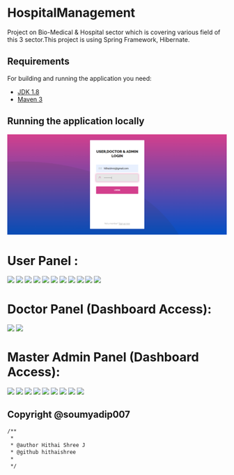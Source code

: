 # HospitalManagement
Project on Bio-Medical &amp; Hospital sector which is covering various field of this 3 sector.This project is using Spring Framework, Hibernate.

## Requirements

For building and running the application you need:

- [JDK 1.8](http://www.oracle.com/technetwork/java/javase/downloads/jdk8-downloads-2133151.html)
- [Maven 3](https://maven.apache.org)

## Running the application locally


<img src="1.png" >

# User Panel :

<img src="./bioMedical/img/2.png" >
<img src="./bioMedical/img/3.png" >
<img src="./bioMedical/img/4.png" >
<img src="./bioMedical/img/5.png" >
<img src="./bioMedical/img/6.png" >
<img src="./bioMedical/img/7.png" >
<img src="./bioMedical/img/8.png" >
<img src="./bioMedical/img/9.png" >
<img src="./bioMedical/img/10.png" >
<img src="./bioMedical/img/11.png" >
<img src="./bioMedical/img/12.png" >

# Doctor Panel (Dashboard Access):


<img src="./bioMedical/img/13.png" >
<img src="./bioMedical/img/14.png" >

# Master Admin Panel (Dashboard Access):

<img src="./bioMedical/img/15.png" >
<img src="./bioMedical/img/16.png" >
<img src="./bioMedical/img/17.png" >
<img src="./bioMedical/img/18.png" >
<img src="./bioMedical/img/19.png" >
<img src="./bioMedical/img/20.png" >
<img src="./bioMedical/img/21.png" >
<img src="./bioMedical/img/22.png" >
<img src="./bioMedical/img/23.png" >


## Copyright @soumyadip007
```shell
/**
 * 
 * @author Hithai Shree J
 * @github hithaishree
 *
 */
